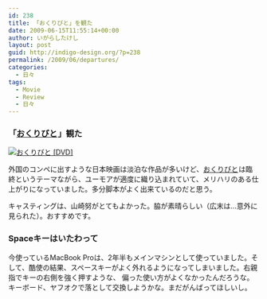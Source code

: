 ```yaml
---
id: 238
title: 「おくりびと」を観た
date: 2009-06-15T11:55:14+00:00
author: いがらしたけし
layout: post
guid: http://indigo-design.org/?p=238
permalink: /2009/06/departures/
categories:
  - 日々
tags:
  - Movie
  - Review
  - 日々
---
```

<h3>「<a href="http://www.amazon.co.jp/gp/product/B001Q2HNOW?ie=UTF8&amp;tag=kamiigusajiko-22&amp;linkCode=as2&amp;camp=247&amp;creative=7399&amp;creativeASIN=B001Q2HNOW">おくりびと</a><img style="border:none !important;margin:0px !important" src="http://www.assoc-amazon.jp/e/ir?t=kamiigusajiko-22&amp;l=as2&amp;o=9&amp;a=B001Q2HNOW" border="0" alt="" width="1" height="1" />」観た</h3>
<a href="http://www.amazon.co.jp/%E3%81%8A%E3%81%8F%E3%82%8A%E3%81%B3%E3%81%A8-DVD-%E6%BB%9D%E7%94%B0%E6%B4%8B%E4%BA%8C%E9%83%8E/dp/B001Q2HNOW%3FSubscriptionId%3D0G91FPYVW6ZGWBH4Y9G2%26tag%3Dkamiigusajiko-22%26linkCode%3Dxm2%26camp%3D2025%26creative%3D165953%26creativeASIN%3DB001Q2HNOW" target="_top"><img src="http://images-jp.amazon.com/images/P/B001Q2HNOW.09.TZZZZZZZ.jpg" border="0" alt="おくりびと [DVD]" /></a><img src="http://www.assoc-amazon.jp/e/ir?t=kamiigusajiko-22&amp;l=ur2&amp;o=9" border="0" alt="" width="1" height="1" />

外国のコンペに出すような日本映画は淡泊な作品が多いけど、<a href="http://www.amazon.co.jp/gp/product/B001Q2HNOW?ie=UTF8&amp;tag=kamiigusajiko-22&amp;linkCode=as2&amp;camp=247&amp;creative=7399&amp;creativeASIN=B001Q2HNOW">おくりびと</a><img style="border:none !important;margin:0px !important" src="http://www.assoc-amazon.jp/e/ir?t=kamiigusajiko-22&amp;l=as2&amp;o=9&amp;a=B001Q2HNOW" border="0" alt="" width="1" height="1" />は臨終というテーマながら、ユーモアが適度に織り込まれていて、メリハリのある仕上がりになっていました。多分脚本がよく出来ているのだと思う。

キャスティングは、山崎努がとてもよかった。脇が素晴らしい（広末は…意外に見られた）。おすすめです。
<h3>Spaceキーはいたわって</h3>
今使っているMacBook Proは、2年半もメインマシンとして使っていました。そして、酷使の結果、スペースキーがよく外れるようになってしまいました。右親指でキーの右側を強く押すような、 偏った使い方がよくなかったんだろうな。キーボード、ヤフオクで落として交換しようかな。まだがんばってほしいし。